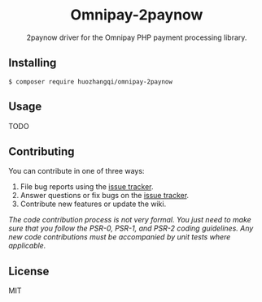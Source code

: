 <h1 align="center"> Omnipay-2paynow </h1>

<p align="center"> 2paynow driver for the Omnipay PHP payment processing library.</p>


## Installing

```shell
$ composer require huozhangqi/omnipay-2paynow
```

## Usage

TODO

## Contributing

You can contribute in one of three ways:

1. File bug reports using the [issue tracker](https://github.com/huozhangqi/omnipay-2paynow/issues).
2. Answer questions or fix bugs on the [issue tracker](https://github.com/huozhangqi/omnipay-2paynow/issues).
3. Contribute new features or update the wiki.

_The code contribution process is not very formal. You just need to make sure that you follow the PSR-0, PSR-1, and PSR-2 coding guidelines. Any new code contributions must be accompanied by unit tests where applicable._

## License

MIT
